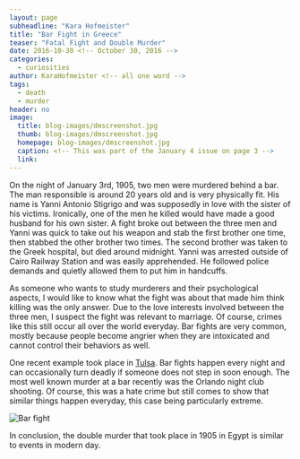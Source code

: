 ```yaml
---
layout: page
subheadline: "Kara Hofmeister"
title: "Bar Fight in Greece"
teaser: "Fatal Fight and Double Murder"
date: 2016-10-30 <!-- October 30, 2016 -->
categories:
  - curiosities
author: KaraHofmeister <!-- all one word -->
tags:
  - death
  - murder
header: no
image: 
  title: blog-images/dmscreenshot.jpg
  thumb: blog-images/dmscreenshot.jpg
  homepage: blog-images/dmscreenshot.jpg
  caption: <!-- This was part of the January 4 issue on page 3 -->
  link:
---
```

On the night of January 3rd, 1905, two men were murdered behind a bar.
The man responsible is around 20 years old and is very physically fit.
His name is Yanni Antonio Stigrigo and was supposedly in love with the
sister of his victims. Ironically, one of the men he killed would have
made a good husband for his own sister. A fight broke out between the
three men and Yanni was quick to take out his weapon and stab the first brother one time, then stabbed the other brother two times. The second brother was taken to the Greek hospital, but died around midnight. Yanni was arrested outside of Cairo Railway Station and was easily apprehended. He followed police demands and quietly allowed them to put him in handcuffs.

As someone who wants to study murderers and their psychological aspects, I would like to know what the fight was about that made him think killing was the only answer. Due to the love interests involved between the three men, I suspect the fight was relevant to marriage. Of course, crimes like this still occur all over the world everyday. Bar fights are very common, mostly because people become angrier when they are intoxicated and cannot control their behaviors as well.

One recent example took place in [Tulsa](http://www.kjrh.com/news/local-news/police-are-investigating-double-homicide-in-n-tulsa). Bar fights happen every night and can occasionally turn deadly if someone does not step in soon enough. The most well known murder at a bar recently was the Orlando night club shooting. Of course, this was a hate crime but still comes to show that similar things happen everyday, this case being particularly extreme.

![Bar fight](https://github.com/dig-eg-gaz/dig-eg-gaz.github.io/blob/master/images/blog-images/barfight.jpg?raw=true)

In conclusion, the double murder that took place in 1905 in Egypt is similar to events in modern day.
